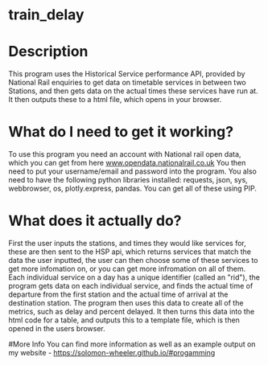 # train_delay 
# Description
This program uses the Historical Service performance API, provided by National Rail enquiries to get data on timetable services in between two Stations, and then gets data on the actual times these services have run at. It then outputs these to a html file, which opens in your browser.

# What do I need to get it working?
To use this program you need an account with National rail open data, which you can get from here www.opendata.nationalrail.co.uk
You then need to put your username/email and password into the program. You also need to have the following python libraries installed:
requests,
json,
sys,
webbrowser,
os,
plotly.express,
pandas.
You can get all of these using PIP.

# What does it actually do?
First the user inputs the stations, and times they would like services for, these are then sent to the HSP api, which returns services that match the data the user inputted, the user can then choose some of these services to get more infomation on, or you can get more infromation on all of them.
Each  individual service on a day has a unique identifier (called an "rid"), the program gets data on each individual service, and finds the actual time of departure from the first station and the actual time of arrival at the destination station. The program then uses this data to create all of the metrics, such as delay and percent delayed. It then turns this data into the html code for a table, and outputs this to a template file, which is then opened in the users browser.

#More Info
You can find more information as well as an example output on my website - https://solomon-wheeler.github.io/#progamming

